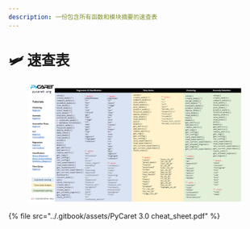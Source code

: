 ```yaml
---
description: 一份包含所有函数和模块摘要的速查表
---
```


# 🛩 速查表

<figure><img src="../.gitbook/assets/pycaret1.png" alt=""><figcaption></figcaption></figure>

{% file src="../.gitbook/assets/PyCaret 3.0 cheat_sheet.pdf" %}